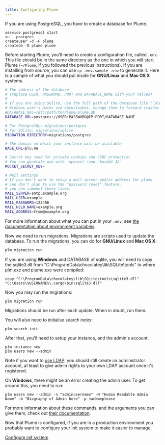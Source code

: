 ```yaml
---
title: Configuring Plume
---
```


If you are using PostgreSQL, you have to create a database for Plume.

```
service postgresql start
su - postgres
createuser -d -P plume
createdb -O plume plume
```

Before starting Plume, you'll need to create a configuration file, called `.env`.
This file should be in the same directory as the one in which you will start Plume (`~/Plume`, if you followed the previous instructions).
If you are installing from source, you can use `cp .env.sample .env` to generate it.
Here is a sample of what you should put inside for **GNU/Linux** and **Mac OS X** systems.

```bash
# The address of the database
# (replace USER, PASSWORD, PORT and DATABASE_NAME with your values)
#
# If you are using SQlite, use the full path of the database file (`plume.db` for instance)
# Windows user's paths are backslashes, change them to forward slashes
#DATABASE_URL=/etc/path/to/Plume/plume.db
DATABASE_URL=postgres://USER:PASSWORD@IP:PORT/DATABASE_NAME

# For PostgreSQL: migrations/postgres
# For SQlite: migrations/sqlite
MIGRATION_DIRECTORY=migrations/postgres

# The domain on which your instance will be available
BASE_URL=plu.me

# Secret key used for private cookies and CSRF protection
# You can generate one with `openssl rand -base64 32`
ROCKET_SECRET_KEY=

# Mail settings
# If you don't want to setup a mail server and/or address for plume
# and don't plan to use the "password reset" feature,
# you can comment these lines.
MAIL_SERVER=smtp.example.org
MAIL_USER=example
MAIL_PASSWORD=123456
MAIL_HELO_NAME=example.org
MAIL_ADDRESS=from@example.org
```

For more information about what you can put in your `.env`,
see [the documentation about environment variables](../../environment/).

Now we need to run migrations. Migrations are scripts used to update
the database. To run the migrations, you can do for **GNU/Linux** and **Mac OS X**:

```bash
plm migration run
```

If you are using **Windows** and DATABASE of sqlite, you will need to copy the sqlite3.dll from 
"C:\ProgramData\chocolatey\lib\SQLite\tools" to where plm.exe and plume.exe were compiled:
```
copy "C:\ProgramData\chocolatey\lib\SQLite\tools\sqlite3.dll" "C:\Users\%USERNAME%\.cargo\bin\sqlite3.dll"
```

Now you may run the migrations:
```
plm migration run
```

Migrations should be run after each update. When in doubt, run them.

You will also need to initialise search index:

```
plm search init
```

After that, you'll need to setup your instance, and the admin's account.

```
plm instance new
plm users new --admin
```

Note if you want to [use LDAP](../../environment/#ldap): you should still create an administrator account, at least to give admin rights to your own LDAP account once it's registered.

On **Windows**, there might be an error creating the admin user. To get around this, you need to run:
```
plm users new --admin -n "adminusername" -N "Human Readable Admin Name" -b "Biography of Admin here" -p hackmeplease
```

For more information about these commands, and the arguments you can give them,
check out [their documentation](../../CLI/).

Now that Plume is configured, if you are in a production environment you probably
want to configure your init system to make it easier to manage.

<a class="action" href="../init/">Configure init system</a>
